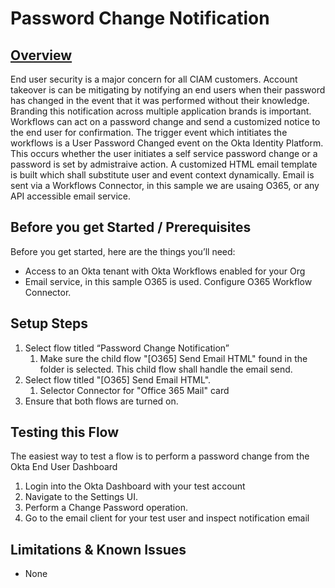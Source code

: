 # **Password Change Notification** 


## <span style="text-decoration:underline;">Overview</span>

End user security is a major concern for all CIAM customers. Account takeover is can be mitigating by notifying an end users when their password has changed in the event that it was performed without their knowledge. Branding this notification across multiple application brands is important. Workflows can act on a password change and send a customized notice to the end user for confirmation.
The trigger event which intitiates the workflows is a User Password Changed event on the Okta Identity Platform. This occurs whether the user initiates a self service password change or a password is set by admistraive action.
A customized HTML email template is built which shall substitute user and event context dynamically. Email is sent via a Workflows Connector, in this sample we are usaing O365, or any API accessible email service.

## Before you get Started / Prerequisites

Before you get started, here are the things you’ll need:



*   Access to an Okta tenant with Okta Workflows enabled for your Org 
*   Email service, in this sample O365 is used. Configure O365 Workflow Connector.


## Setup Steps



1. Select flow titled “Password Change Notification”
    1. Make sure the child flow "[O365] Send Email HTML" found in the folder is selected. This child flow shall handle the email send.
2. Select flow titled "[O365] Send Email HTML".
    1. Selector Connector for "Office 365 Mail" card
3. Ensure that both flows are turned on.


## Testing this Flow

The easiest way to test a flow is to perform a password change from the Okta End User Dashboard



1. Login into the Okta Dashboard with your test account
2. Navigate to the Settings UI.
3. Perform a Change Password operation.
4. Go to the email client for your test user and inspect notification email


## Limitations & Known Issues



*   None